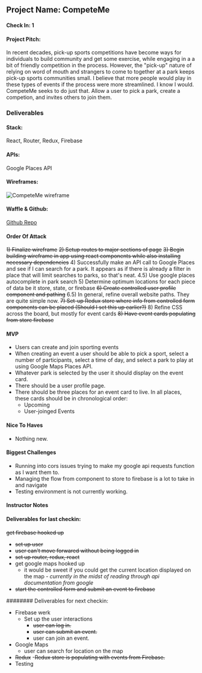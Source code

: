 ## Project Name: CompeteMe

#### Check In: 1

#### Project Pitch: 
In recent decades, pick-up sports competitions have become ways for individuals to build community and get some exercise, while engaging in a a bit of friendly competition in the process. However, the "pick-up" nature of relying on word of mouth and strangers to come to together at a park keeps pick-up sports communities small. I believe that more people would play in these types of events if the process were more streamlined. I know I would. CompeteMe seeks to do just that. Allow a user to pick a park, create a competion, and invites others to join them.

### Deliverables

#### Stack:
React, Router, Redux, Firebase

#### APIs:
Google Places API

#### Wireframes:
![CompeteMe wireframe](https://user-images.githubusercontent.com/22566946/31972918-6bc39310-b8e0-11e7-9d95-c0764ee211a3.png)

#### Waffle & Github:
[Github Repo](https://github.com/lfinney/competeMe)

#### Order Of Attack
~~1) Finalize wireframe~~
~~2) Setup routes to major sections of page~~
~~3) Begin building wireframe in app using react components while also installing necessary dependencies~~
4) Successfully make an API call to Google Places and see if I can search for a park. It appears as if there is already a filter in place that will limit searches to parks, so that's neat.
4.5) Use google places autocomplete in park search
5) Determine optimum locations for each piece of data be it store, state, or firebase
~~6) Create controlled user profile component and pathing~~
6.5) In general, refine overall website paths. They are quite simple now.
~~7) Set-up Redux store where info from controlled form components can be placed (Should I set this up earlier?)~~
8) Refine CSS across the board, but mostly for event cards
~~8) Have event cards populating from ~~store~~ firebase~~

#### MVP
- Users can create and join sporting events
- When creating an event a user should be able to pick a sport, select a number of participants, select a time of day, and select a park to play at using Google Maps Places API. 
- Whatever park is selected by the user it should display on the event card.
- There should be a user profile page.
- There should be three places for an event card to live. In all places, these cards should be in chronological order:
  - Upcoming
  - User-joinged Events

#### Nice To Haves
- Nothing new.

#### Biggest Challenges
- Running into cors issues trying to make my google api requests function as I want them to. 
- Managing the flow from component to store to firebase is a lot to take in and navigate
- Testing environment is not currently working.

#### Instructor Notes

#### Deliverables for last checkin:

~~get firebase hooked up~~
 - ~~set up user~~
 - ~~user can't move forwared without being logged in~~
- ~~set up router, redux, react~~
- get google maps hooked up
  - it would be sweet if you could get the current location displayed on the map 
  *- currently in the midst of reading through api documentation from google*
- ~~start the controlled form and submit an event to firebase~~

######## Deliverables for next checkin:

- Firebase werk 
  - Set up the user interactions  
    * ~~user can log in.~~
    * ~~user can submit an event.~~
    * user can join an event. 
- Google Maps 
  - user can search for location on the map 
- ~~Redux~~
  -~~Redux store is populating with events from Firebase.~~
- Testing 
